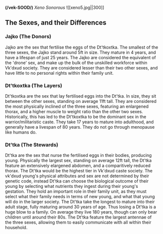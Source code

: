 **(/vek-SOOD/)**
*Xeno Sonorous*
![[xeno5.jpg||300]]

## The Sexes, and their Differences

### Jajko (The Donors)
Jajko are the sex that fertilise the eggs of the Dt'tkoxtka.
The smallest of the three sexes, the Jajko stand around 5ft in size. They mature in 4 years, and have a lifespan of just 25 years. The Jajko are considered the equivalent of the 'drone' sex, and make up the bulk of the unskilled workforce within Vk'dxud society. They are considered lesser than their two other sexes, and have little to no personal rights within their family unit.

### Dt'tkoxtka (The Layers)
Dt'tkoxtka are the sex that lay fertilised eggs into the Dt'tka.
In size, they sit between the other sexes, standing on average 11ft tall. They are considered the most physically inclined of the three sexes, featuring an enlargened thorax, and a higher muscle to weight ratio than the other two sexes. Historically, this has led to the Dt'tkoxtka to be the dominant sex in the warrior/militaristic caste. They take 17 years to mature into adulthood, and generally have a livespan of 80 years. They do not go through menopause like humans do.

### Dt'tka (The Stewards)
Dt'tka are the sex that nurse the fertilised eggs in their bodies, producing young.
Physically the largest sex, standing on average 12ft tall, the Dt'tka feature an extensively elargened abdomen, and a comparitively reduced thorax. The Dt'tka would be the highest tier in Vk'dxud caste society.
The vk'dxud young's physical attributes and sex are not determined by their genetic code, instead Dt'tka can choose the biological outcome of their young by selecting what nutrients they ingest during their young's gestation. They hold an important role in their family unit, as they must select what their family needs in terms of new young, and what that young will do in the larger society.
The Dt'tka take the longest to mature into their adult stage, fully maturing around 30 years of age. Thus losing a Dt'tka is a huge blow to a family. On average they live 180 years, though can only bear children until around their 80s.
The Dt'tka feature the largest antennae of the three sexes, allowing them to easily communicate with all within their household.